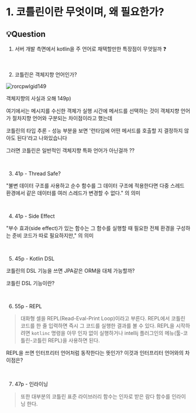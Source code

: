 # 1. 코틀린이란 무엇이며, 왜 필요한가?

## 💡Question

1. 서버 개발 측면에서 kotlin을 주 언어로 채택할만한 특장점이 무엇일까 ❓

<br>

2. 코틀린은 객체지향 언어인가?

![rorcpwlgid149](https://user-images.githubusercontent.com/30489264/146665354-9b255210-b81c-488d-b853-d9d6b7e93b4f.jpg)

객체지향의 사실과 오해 149p)

여기에서는 메시지를 수신한 객체가 실행 시간에 메서드를 선택하는 것이 객체지향 언어가 절차지향 언어와 구분되는 차이점이라고 했는데

코틀린의 타입 추론 - 성능 부분을 보면 '런타임에 어떤 메서드를 호출할 지 결정하지 않아도 된다'라고 나와있습니다

그러면 코틀린은 일반적인 객체지향 특화 언어가 아닌걸까 ??

<br>

3. 41p - Thread Safe?

"불변 데이터 구조를 사용하고 순수 함수를 그 데이터 구조에 적용한다면 다중 스레드 환경에서 같은 데이터를 여러 스레드가 변경할 수 없다." 의 의미

<br>

4. 41p - Side Effect

"부수 효과(side effect)가 있는 함수는 그 함수를 실행할 때 필요한 전체 환경을 구성하는 준비 코드가 따로 필요하지만," 의 의미

<br>


5. 45p - Kotlin DSL

코틀린의 DSL 기능을 쓰면 JPA같은 ORM을 대체 가능할까?

코틀린 DSL 기능이란?

<br>

6. 55p - REPL

> 대화형 셀을 REPL(Read-Eval-Print Loop)이라고 부른다. REPL에서 코틀린 코드를 한 줄 입력하면 즉시 그 코드를 실행한 결과를 볼 수 있다. REPL을 시작하려면 `kotlinc` 명령을 아무 인자 없이 실행하거나 intellij 플러그인의 메뉴(툴-코틀린-코틀린 REPL)을 사용하면 된다.

REPL을 쓰면 인터프리터 언어처럼 동작한다는 뜻인가? 이것과 인터프리터 언어와의 차이점은?

<br>

7. 47p - 인라이닝

> 또한 대부분의 코틀린 표준 라이브러리 함수는 인자로 받은 람다 함수를 인라이닝 한다.